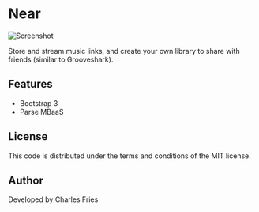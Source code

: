 # Near

![Screenshot](http://i.imgur.com/Mm8zVg6.png)

Store and stream music links, and create your own library to share with friends (similar to Grooveshark).

## Features

* Bootstrap 3
* Parse MBaaS

## License

This code is distributed under the terms and conditions of the MIT license.

## Author

Developed by Charles Fries

